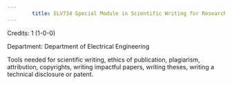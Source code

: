 ```yaml
---
        title: ELV734 Special Module in Scientific Writing for Research
---
```

Credits: 1 (1-0-0)

Department: Department of Electrical Engineering

Tools needed for scientific writing, ethics of publication, plagiarism, attribution, copyrights, writing impactful papers, writing theses, writing a technical disclosure or patent.